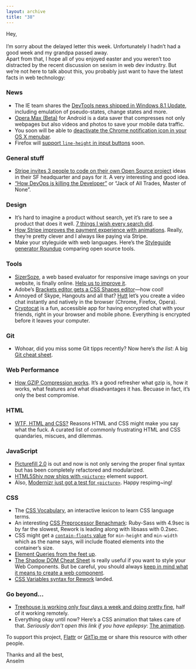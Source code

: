 ```yaml
---
layout: archive
title: "38"
---
```


Hey,<br>
<br>
I’m sorry about the delayed letter this week. Unfortunately I hadn’t had a good week and my grandpa passed away.<br>
Apart from that, I hope all of you enjoyed easter and you weren’t too distracted by the recent discussion on sexism in web dev industry. But we’re not here to talk about this, you probably just want to have the latest facts in web technology:

### News

- The IE team shares the [DevTools news shipped in Windows 8.1 Update](http://blogs.msdn.com/b/ie/archive/2014/04/14/what-s-new-in-f12-with-windows-8-1-update.aspx), including emulation of pseudo-states, change states and more.
- [Opera Max (Beta)](http://blogs.opera.com/news/2014/04/opera-max-now-available-russia-ukraine/) for Android is a data saver that compresses not only webpages but also videos and photos to save your mobile data traffic.
- You soon will be able to [deactivate the Chrome notification icon in your OS X menubar](https://code.google.com/p/chromium/issues/detail?id=305398).
- Firefox will [support `line-height` in input buttons](https://bugzilla.mozilla.org/show_bug.cgi?id=697451) soon.

### General stuff

- [Stripe invites 3 people to code on their own Open Source project](https://stripe.com/blog/stripe-open-source-retreat) ideas in their SF headquarter and pays for it. A very interesting and good idea.
- [“How DevOps is killing the Developer”](http://jeffknupp.com/blog/2014/04/15/how-devops-is-killing-the-developer/) or “Jack of All Trades, Master of None”.

### Design

- It’s hard to imagine a product without search, yet it’s rare to see a product that does it well. [7 things I wish every search did](http://insideintercom.io/7-things-wish-every-search-did/).
- [How Stripe improves the payment experience with animations](https://medium.com/p/3d1b0a9b810e). Really, they’re pretty clever and I always like paying via Stripe.
- Make your styleguide with web languages. Here’s the [Styleguide generator Roundup](http://welchcanavan.com/styleguide-roundup/) comparing open source tools.

### Tools

- [SizerSoze](http://sizersoze.org/), a web based evaluator for responsive image savings on your website, is finally online. [Help us to improve it](https://github.com/ResponsiveImagesCG/Sizer-Soze-frontend/issues).
- Adobe’s [Brackets editor gets a CSS Shapes editor](http://blogs.adobe.com/webplatform/2014/04/17/css-shapes-editor-in-brackets/)—how cool!
- Annoyed of Skype, Hangouts and all that? [Hutt](https://hu.tt/) let’s you create a video chat instantly and natively in the browser (Chrome, Firefox, Opera).
- [Cryptocat](https://crypto.cat/) is a fun, accessible app for having encrypted chat with your friends, right in your browser and mobile phone. Everything is encrypted before it leaves your computer.

### Git

- Wohoar, did you miss some Git tipps recently? Now here’s _the list_: A big [Git cheat sheet](https://github.com/tiimgreen/github-cheat-sheet).

### Web Performance

- [How GZIP Compression works](http://blog.servergrove.com/2014/04/14/gzip-compression-works/). It’s a good refresher what gzip is, how it works, what features and what disadvantages it has. Becuase in fact, it’s only the best compromise.

### HTML

- [WTF, HTML and CSS?](http://wtfhtmlcss.com/) Reasons HTML and CSS might make you say what the fuck. A curated list of commonly frustrating HTML and CSS quandaries, miscues, and dilemmas.

### JavaScript

- [Picturefill 2.0](http://scottjehl.github.io/picturefill/) is out and now is not only serving the proper final syntax but has been completely refactored and modularized.
- [HTML5Shiv now ships with `<picture>`](https://github.com/aFarkas/html5shiv/commit/c163f8d0668cc37ff72083f40d128753d7e817cb) element support.
- Also, [Modernizr just got a test for `<picture>`](https://github.com/Modernizr/Modernizr/pull/1302). Happy respimg~ing!

### CSS

- The [CSS Vocabulary](http://pumpula.net/p/apps/css-vocabulary/), an interactive lexicon to learn CSS language terms.
- An interesting [CSS Preprocessor Benachmark](http://www.solitr.com/blog/2014/01/css-preprocessor-benchmark/): Ruby-Sass with 4.9sec is by far the slowest, Rework is leading along with libsass with 0.2sec.
- CSS might get a [`contain-floats` value](http://dev.w3.org/csswg/css-sizing/#the-contain-floats-value) for `min-height` and `min-width` which as the name says, will include floated elements into the container’s size.
- [Element Queries from the feet up](http://www.backalleycoder.com/2014/04/18/element-queries-from-the-feet-up/).
- [The Shadow DOM Cheat Sheet](http://robdodson.me/blog/2014/04/10/shadow-dom-css-cheat-sheet/) is really useful if you want to style your Web Components. But be careful, you should always [keep in mind what it means to create a web component](http://christianheilmann.com/2014/04/18/web-components-and-you-dangers-to-avoid/).
- [CSS Variables syntax for Rework](https://github.com/reworkcss/rework-vars) landed.

### Go beyond…

- [Treehouse is working only four days a week and doing pretty fine](http://money.cnn.com/2014/04/22/smallbusiness/treehouse-four-day-workweek/index.html), half of it working remotely.
- Everything okay until now? Here’s a CSS animation that takes care of that. _Seriously don’t open this link if you have epilepsy_: [The animation](http://codepen.io/keithclark/pen/ujcIy).

To support this project, [Flattr](https://flattr.com/profile/helloanselm) or [GitTip me](https://www.gittip.com/Anselm%20Hannemann/) or share this resource with other people.

Thanks and all the best,<br>
Anselm
